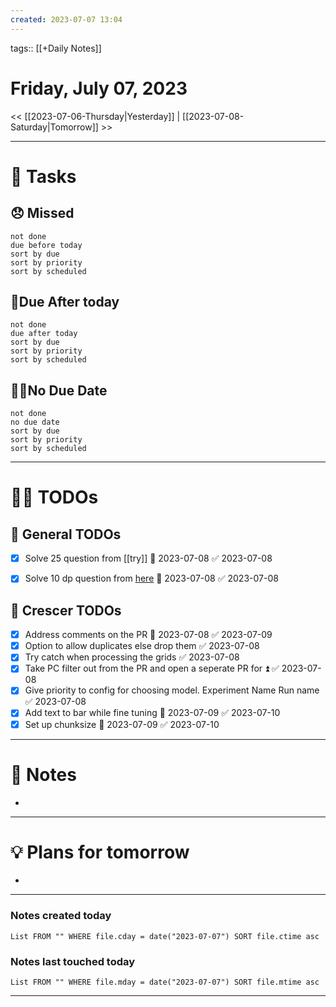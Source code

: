 ```yaml
---
created: 2023-07-07 13:04
---
```

tags:: [[+Daily Notes]]

# Friday, July 07, 2023

<< [[2023-07-06-Thursday|Yesterday]] | [[2023-07-08-Saturday|Tomorrow]] >>

---
# 💪 Tasks

## 😞 Missed
```tasks
not done
due before today
sort by due
sort by priority
sort by scheduled
```
## 🤝Due After today
```tasks
not done
due after today
sort by due
sort by priority
sort by scheduled
```

## 💆‍♂️No Due Date
```tasks
not done
no due date
sort by due
sort by priority
sort by scheduled
```
---
# 🕵️‍♂️ TODOs

## 🚀 General TODOs
- [x] Solve 25 question from [[try]] 📅 2023-07-08 ✅ 2023-07-08
- [x] Solve 10 dp question from [here](https://leetcode.com/discuss/general-discussion/1050391/Must-do-Dynamic-programming-Problems-Category-wise) 📅 2023-07-08 ✅ 2023-07-08


## 💼 Crescer TODOs
- [x] Address comments on the PR 📅 2023-07-08 ✅ 2023-07-09
- [x] Option to allow duplicates else drop them ✅ 2023-07-08
- [x] Try catch when processing the grids ✅ 2023-07-08
- [x] Take PC filter out from the PR and open a seperate PR for ⏫ ✅ 2023-07-08
- [x] Give priority to config for choosing model. Experiment Name Run name ✅ 2023-07-08
- [x] Add text to bar while fine tuning 📅 2023-07-09 ✅ 2023-07-10
- [x] Set up chunksize 📅 2023-07-09 ✅ 2023-07-10

---
# 📝 Notes
- 
---
# 💡 Plans for tomorrow
- 
---
### Notes created today
```dataview
List FROM "" WHERE file.cday = date("2023-07-07") SORT file.ctime asc
```

### Notes last touched today
```dataview
List FROM "" WHERE file.mday = date("2023-07-07") SORT file.mtime asc
```

---


